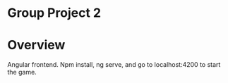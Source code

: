 # Group Project 2

# Overview
Angular frontend. Npm install, ng serve, and go to localhost:4200 to start the game.
